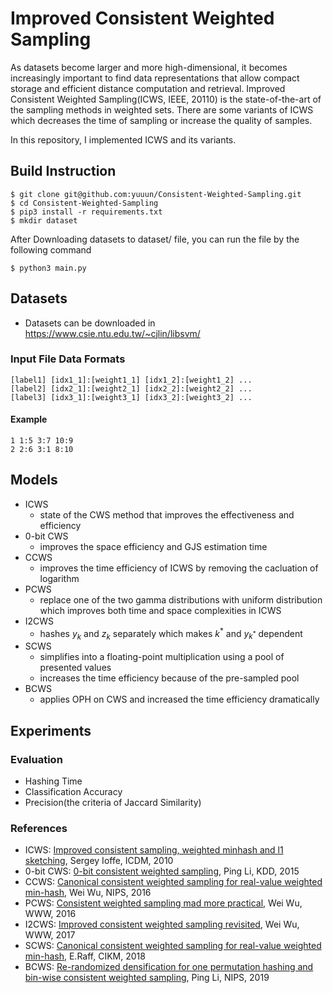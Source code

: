 # Improved Consistent Weighted Sampling
As datasets become larger and more high-dimensional, it becomes increasingly important to find data representations that allow compact storage and efficient distance computation and retrieval. Improved Consistent Weighted Sampling(ICWS, IEEE, 20110) is the state-of-the-art of the sampling methods in weighted sets. There are some variants of ICWS which decreases the time of sampling or increase the quality of samples. 

In this repository, I implemented ICWS and its variants.

## Build Instruction
```
$ git clone git@github.com:yuuun/Consistent-Weighted-Sampling.git
$ cd Consistent-Weighted-Sampling
$ pip3 install -r requirements.txt
$ mkdir dataset
```

After Downloading datasets to dataset/ file, you can run the file by the following command
```
$ python3 main.py
```

## Datasets 
 - Datasets can be downloaded in https://www.csie.ntu.edu.tw/~cjlin/libsvm/

### Input File Data Formats
```
[label1] [idx1_1]:[weight1_1] [idx1_2]:[weight1_2] ...
[label2] [idx2_1]:[weight2_1] [idx2_2]:[weight2_2] ...
[label3] [idx3_1]:[weight3_1] [idx3_2]:[weight3_2] ...
```
 
#### Example
```
1 1:5 3:7 10:9
2 2:6 3:1 8:10 
```

## Models
- ICWS
    - state of the CWS method that improves the effectiveness and efficiency
- 0-bit CWS
    - improves the space efficiency and GJS estimation time
- CCWS
    - improves the time efficiency of ICWS by removing the cacluation of logarithm
- PCWS
    - replace one of the two gamma distributions with uniform distribution which improves both time and space complexities in ICWS
- I2CWS
    - hashes $y_k$ and $z_k$ separately which makes $k^{*}$ and $y_{k^*}$ dependent
- SCWS
    - simplifies into a floating-point multiplication using a pool of presented values
    - increases the time efficiency because of the pre-sampled pool
- BCWS
    - applies OPH on CWS and increased the time efficiency dramatically

## Experiments
### Evaluation
 - Hashing Time
 - Classification Accuracy
 - Precision(the criteria of Jaccard Similarity)

### References
 - ICWS: [Improved consistent sampling, weighted minhash and l1 sketching](https://ieeexplore.ieee.org/abstract/document/5693978/?casa_token=cD19RSA8IxUAAAAA:0FWHkkknyJ1pK9Sy9n_saBIeLfS5aajGDw5NBJmPNcfvPShqat8AR5id8Kobp86ZsikbpOoXYrs), Sergey Ioffe, ICDM, 2010
 - 0-bit CWS: [0-bit consistent weighted sampling](https://dl.acm.org/doi/abs/10.1145/2783258.2783406?casa_token=uP0Mu8Z8EDMAAAAA:RYXF3QRGxTbQ7wlEwoNZieO6J5XC2oLHV2cZqDSCX-LUuQpJwDZdy1TSjT_ZzJWTTN7kwjHRyBe94rQ), Ping Li, KDD, 2015
 - CCWS: [Canonical consistent weighted sampling for real-value weighted min-hash](https://ieeexplore.ieee.org/abstract/document/7837987/?casa_token=3TNUkPLz8nYAAAAA:Foee7yZzzhKqUJ67zUehtz-t8GaHoODorolxfAxYWK0aa0KeL7HcB5IVF7wsnC_9oWUrCwdmZck), Wei Wu, NIPS, 2016
 - PCWS: [Consistent weighted sampling mad more practical](https://dl.acm.org/doi/abs/10.1145/3038912.3052598?casa_token=ZucI6adplDYAAAAA:N4rV4dcWQtyhPWS1zZFi4J7IlEdNEQLWN2axJf9sWfW35ylDkTcYI0f1uEHx2tkjfqJJ8AIHgCAU1x0), Wei Wu, WWW, 2016
 - I2CWS: [Improved consistent weighted sampling revisited](https://ieeexplore.ieee.org/abstract/document/8493289/?casa_token=gBsxfXBHNosAAAAA:lLmHk1eYCd0jkBF6-F4A6DsbvZOUAvreLjrTU5BG2ofutdw8cYWHAdMeCmil4kA68ud7TyW-VW4), Wei Wu, WWW, 2017
 - SCWS: [Canonical consistent weighted sampling for real-value weighted min-hash](https://ieeexplore.ieee.org/abstract/document/7837987/?casa_token=yXYVurruAnMAAAAA:5Fq0Gj3ogIBcGll3dLh1xN4c7MuNueS5S9gARGnqNJwYfuUvZHFpBHRi1hK9dxrlxnCVEiJBy6Q), E.Raff, CIKM, 2018
 - BCWS: [Re-randomized densification for one permutation hashing and bin-wise consistent weighted sampling](https://proceedings.neurips.cc/paper/2019/hash/9f067d8d6df2d4b8c64fb4c084d6c208-Abstract.html), Ping Li, NIPS, 2019
